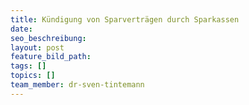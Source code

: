 ```yaml
---
title: Kündigung von Sparverträgen durch Sparkassen
date:
seo_beschreibung:
layout: post
feature_bild_path:
tags: []
topics: []
team_member: dr-sven-tintemann
---
```

